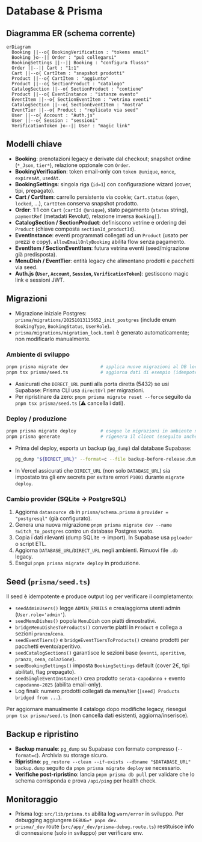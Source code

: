 # Database & Prisma

## Diagramma ER (schema corrente)
```mermaid
erDiagram
  Booking ||--o{ BookingVerification : "tokens email"
  Booking }o--|| Order : "può collegarsi"
  BookingSettings ||--|| Booking : "configura flusso"
  Order ||--|| Cart : "1:1"
  Cart ||--o{ CartItem : "snapshot prodotti"
  Product ||--o{ CartItem : "aggiunto"
  Product ||--o{ SectionProduct : "catalogo"
  CatalogSection ||--o{ SectionProduct : "contiene"
  Product ||--o{ EventInstance : "istanze evento"
  EventItem ||--o{ SectionEventItem : "vetrina eventi"
  CatalogSection ||--o{ SectionEventItem : "mostra"
  EventTier ||--o{ Product : "replicato via seed"
  User ||--o{ Account : "Auth.js"
  User ||--o{ Session : "sessioni"
  VerificationToken }o--|| User : "magic link"
```

## Modelli chiave
- **Booking**: prenotazioni legacy e derivate dal checkout; snapshot ordine (`*_Json`, `tier*`), relazione opzionale con `Order`.
- **BookingVerification**: token email-only con `token @unique`, `nonce`, `expiresAt`, `usedAt`.
- **BookingSettings**: singola riga (`id=1`) con configurazione wizard (cover, tipi, prepagato).
- **Cart / CartItem**: carrello persistente via cookie; `Cart.status` (`open`, `locked`, ...), `CartItem` conserva snapshot prodotto.
- **Order**: 1:1 con `Cart` (`cartId @unique`), stato pagamento (`status` string), `paymentRef` (metadati Revolut), relazione inversa `Booking[]`.
- **CatalogSection / SectionProduct**: definiscono vetrine e ordering dei `Product` (chiave composta `sectionId_productId`).
- **EventInstance**: eventi programmati collegati ad un `Product` (usato per prezzi e copy). `allowEmailOnlyBooking` abilita flow senza pagamento.
- **EventItem / SectionEventItem**: futura vetrina eventi (seed/migrazione già predisposta).
- **MenuDish / EventTier**: entità legacy che alimentano prodotti e pacchetti via seed.
- **Auth.js (`User`, `Account`, `Session`, `VerificationToken`)**: gestiscono magic link e sessioni JWT.

## Migrazioni
- Migrazione iniziale Postgres: `prisma/migrations/20251013115652_init_postgres` (include enum `BookingType`, `BookingStatus`, `UserRole`).
- `prisma/migrations/migration_lock.toml` è generato automaticamente; non modificarlo manualmente.

### Ambiente di sviluppo
```bash
pnpm prisma migrate dev            # applica nuove migrazioni al DB locale (usa DATABASE_URL)
pnpm tsx prisma/seed.ts            # aggiorna dati di esempio (idempotente)
```
- Assicurati che `DIRECT_URL` punti alla porta diretta (5432) se usi Supabase: Prisma CLI usa `directUrl` per migrazioni.
- Per ripristinare da zero: `pnpm prisma migrate reset --force` seguito da `pnpm tsx prisma/seed.ts` (⚠️ cancella i dati).

### Deploy / produzione
```bash
pnpm prisma migrate deploy         # esegue le migrazioni in ambiente non interattivo
pnpm prisma generate               # rigenera il client (eseguito anche da postinstall se non disabilitato)
```
- Prima del deploy, esporta un backup (`pg_dump`) dal database Supabase:
  ```bash
  pg_dump "${DIRECT_URL}" --format=c --file backup-before-release.dump
  ```
- In Vercel assicurati che `DIRECT_URL` (non solo `DATABASE_URL`) sia impostato tra gli env secrets per evitare errori `P1001` durante `migrate deploy`.

### Cambio provider (SQLite → PostgreSQL)
1. Aggiorna `datasource db` in `prisma/schema.prisma` a `provider = "postgresql"` (già configurato).
2. Genera una nuova migrazione `pnpm prisma migrate dev --name switch_to_postgres` contro un database Postgres vuoto.
3. Copia i dati rilevanti (dump SQLite → import). In Supabase usa `pgloader` o script ETL.
4. Aggiorna `DATABASE_URL`/`DIRECT_URL` negli ambienti. Rimuovi file `.db` legacy.
5. Esegui `pnpm prisma migrate deploy` in produzione.

## Seed (`prisma/seed.ts`)
Il seed è idempotente e produce output log per verificare il completamento:
- `seedAdminUsers()` legge `ADMIN_EMAILS` e crea/aggiorna utenti admin (`User.role='admin'`).
- `seedMenuDishes()` popola `MenuDish` con piatti dimostrativi.
- `bridgeMenuDishesToProducts()` converte piatti in `Product` e collega a sezioni `pranzo`/`cena`.
- `seedEventTiers()` e `bridgeEventTiersToProducts()` creano prodotti per pacchetti evento/aperitivo.
- `seedCatalogSections()` garantisce le sezioni base (`eventi`, `aperitivo`, `pranzo`, `cena`, `colazione`).
- `seedBookingSettings()` imposta `BookingSettings` default (cover 2€, tipi abilitati, flag prepagato).
- `seedSingleEventInstance()` crea prodotto `serata-capodanno` + evento `capodanno-2025` (abilita email-only).
- Log finali: numero prodotti collegati da menu/tier (`[seed] Products bridged from ...`).

Per aggiornare manualmente il catalogo dopo modifiche legacy, riesegui `pnpm tsx prisma/seed.ts` (non cancella dati esistenti, aggiorna/inserisce).

## Backup e ripristino
- **Backup manuale**: `pg_dump` su Supabase con formato compresso (`--format=c`). Archivia su storage sicuro.
- **Ripristino**: `pg_restore --clean --if-exists --dbname "$DATABASE_URL" backup.dump` seguito da `pnpm prisma migrate deploy` se necessario.
- **Verifiche post-ripristino**: lancia `pnpm prisma db pull` per validare che lo schema corrisponda e prova `/api/ping` per health check.

## Monitoraggio
- Prisma log: `src/lib/prisma.ts` abilita log `warn/error` in sviluppo. Per debugging aggiungere `DEBUG=* pnpm dev`.
- `prisma/_dev` route (`src/app/_dev/prisma-debug.route.ts`) restituisce info di connessione (solo in sviluppo) per verificare env.
